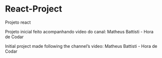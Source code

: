 # React-Project
 Projeto react

Projeto inicial feito acompanhando video do canal: Matheus Battisti - Hora de Codar

Initial project made following the channel’s video: Matheus Battisti - Hora de Codar